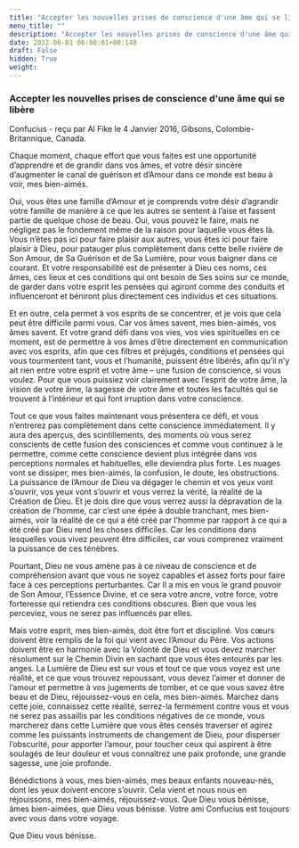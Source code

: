```yaml
---
title: "Accepter les nouvelles prises de conscience d'une âme qui se libère"
menu_title: ""
description: "Accepter les nouvelles prises de conscience d'une âme qui se libère"
date: 2022-06-01 06:00:01+00:148
draft: False
hidden: True
weight:
---
```

### Accepter les nouvelles prises de conscience d'une âme qui se libère

Confucius - reçu par Al Fike le 4 Janvier 2016, Gibsons, Colombie-Britannique, Canada.

Chaque moment, chaque effort que vous faites est une opportunité d’apprendre et de grandir dans vos âmes, et votre désir sincère d’augmenter le canal de guérison et d’Amour dans ce monde est beau à voir, mes bien-aimés.

Oui, vous êtes une famille d’Amour et je comprends votre désir d’agrandir votre famille de manière à ce que les autres se sentent à l’aise et fassent partie de quelque chose de beau. Oui, vous pouvez le faire, mais ne négligez pas le fondement même de la raison pour laquelle vous êtes là. Vous n’êtes pas ici pour faire plaisir aux autres, vous êtes ici pour faire plaisir à Dieu, pour patauger plus complètement dans cette belle rivière de Son Amour, de Sa Guérison et de Sa Lumière, pour vous baigner dans ce courant. Et votre responsabilité est de présenter à Dieu ces noms, ces âmes, ces lieux et ces conditions qui ont besoin de Ses soins sur ce monde, de garder dans votre esprit les pensées qui agiront comme des conduits et influenceront et béniront plus directement ces individus et ces situations.

Et en outre, cela permet à vos esprits de se concentrer, et je vois que cela peut être difficile parmi vous. Car vos âmes savent, mes bien-aimés, vos âmes savent. Et votre grand défi dans vos vies, vos vies spirituelles en ce moment, est de permettre à vos âmes d’être directement en communication avec vos esprits, afin que ces filtres et préjugés, conditions et pensées qui vous tourmentent tant, vous et l’humanité, puissent être libérés, afin qu’il n’y ait rien entre votre esprit et votre âme – une fusion de conscience, si vous voulez. Pour que vous puissiez voir clairement avec l’esprit de votre âme, la vision de votre âme, la sagesse de votre âme et toutes les facultés qui se trouvent à l’intérieur et qui font irruption dans votre conscience.

Tout ce que vous faites maintenant vous présentera ce défi, et vous n’entrerez pas complètement dans cette conscience immédiatement. Il y aura des aperçus, des scintillements, des moments où vous serez conscients de cette fusion des consciences et comme vous continuez à le permettre, comme cette conscience devient plus intégrée dans vos perceptions normales et habituelles, elle deviendra plus forte. Les nuages vont se dissiper, mes bien-aimés, la confusion, le doute, les obstructions. La puissance de l’Amour de Dieu va dégager le chemin et vos yeux vont s’ouvrir, vos yeux vont s’ouvrir et vous verrez la vérité, la réalité de la Création de Dieu. Et je dois dire que vous verrez aussi la dépravation de la création de l’homme, car c’est une épée à double tranchant, mes bien-aimés, voir la réalité de ce qui a été créé par l’homme par rapport à ce qui a été créé par Dieu rend les choses difficiles. Car les conditions dans lesquelles vous vivez peuvent être difficiles, car vous comprenez vraiment la puissance de ces ténèbres.

Pourtant, Dieu ne vous amène pas à ce niveau de conscience et de compréhension avant que vous ne soyez capables et assez forts pour faire face à ces perceptions perturbantes. Car Il a mis en vous le grand pouvoir de Son Amour, l’Essence Divine, et ce sera votre ancre, votre force, votre forteresse qui retiendra ces conditions obscures. Bien que vous les perceviez, vous ne serez pas influencés par elles.

Mais votre esprit, mes bien-aimés, doit être fort et discipliné. Vos cœurs doivent être remplis de la foi qui vient avec l’Amour du Père. Vos actions doivent être en harmonie avec la Volonté de Dieu et vous devez marcher résolument sur le Chemin Divin en sachant que vous êtes entourés par les anges. La Lumière de Dieu est sur vous et tout ce que vous voyez est une réalité, et ce que vous trouvez repoussant, vous devez l’aimer et donner de l’amour et permettre à vos jugements de tomber, et ce que vous savez être beau et de Dieu, réjouissez-vous en cela, mes bien-aimés. Marchez dans cette joie, connaissez cette réalité, serrez-la fermement contre vous et vous ne serez pas assaillis par les conditions négatives de ce monde, vous marcherez dans cette Lumière que vous êtes censés traverser et agirez comme les puissants instruments de changement de Dieu, pour disperser l’obscurité, pour apporter l’amour, pour toucher ceux qui aspirent à être soulagés de leur douleur et vous connaîtrez une paix profonde, une grande sagesse, une joie profonde.

Bénédictions à vous, mes bien-aimés, mes beaux enfants nouveau-nés, dont les yeux doivent encore s’ouvrir. Cela vient et nous nous en réjouissons, mes bien-aimés, réjouissez-vous. Que Dieu vous bénisse, âmes bien-aimées, que Dieu vous bénisse. Votre ami Confucius est toujours avec vous dans votre voyage.

Que Dieu vous bénisse.
